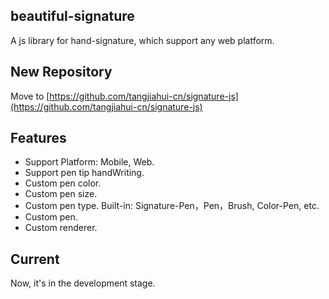 ## beautiful-signature

A js library for hand-signature, which support any web platform.

## New Repository

Move to [https://github.com/tangjiahui-cn/signature-js](https://github.com/tangjiahui-cn/signature-js)

## Features
- Support Platform: Mobile, Web.
- Support pen tip handWriting.
- Custom pen color.
- Custom pen size.
- Custom pen type. Built-in: Signature-Pen，Pen，Brush, Color-Pen, etc.
- Custom pen.
- Custom renderer.

## Current
Now, it's in the development stage.
